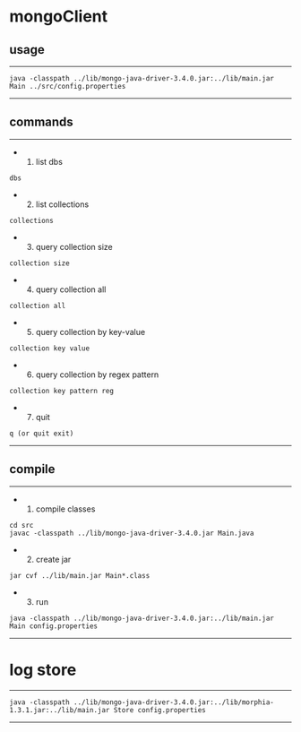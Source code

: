 # mongoClient

## usage

----------------------------------

```
java -classpath ../lib/mongo-java-driver-3.4.0.jar:../lib/main.jar Main ../src/config.properties
```
----------------------------------


## commands
----------------------------------

* 1. list dbs
```
dbs
```

* 2. list collections
```
collections
```

* 3. query collection size
```
collection size
```

* 4. query collection all
```
collection all
```
 
* 5. query collection by key-value
```
collection key value
```

* 6. query collection by regex pattern
```
collection key pattern reg
```

* 7. quit
```
q (or quit exit)
```

----------------------------------


## compile
----------------------------------
* 1. compile classes
```
cd src
javac -classpath ../lib/mongo-java-driver-3.4.0.jar Main.java
```

* 2. create jar
```
jar cvf ../lib/main.jar Main*.class
```

* 3. run
```
java -classpath ../lib/mongo-java-driver-3.4.0.jar:../lib/main.jar Main config.properties
```
----------------------------------


# log store
----------------------------------
```
java -classpath ../lib/mongo-java-driver-3.4.0.jar:../lib/morphia-1.3.1.jar:../lib/main.jar Store config.properties
```
----------------------------------

